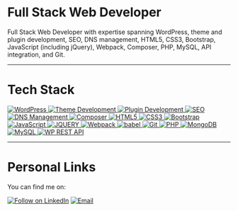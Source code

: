 # Full Stack Web Developer

Full Stack Web Developer with expertise spanning WordPress, theme and plugin development, SEO, DNS management, HTML5, CSS3, Bootstrap, JavaScript (including jQuery), Webpack, Composer, PHP, MySQL, API integration, and Git.

---

# Tech Stack

<p align="left">
 <a href="#">
<img alt="WordPress" src="https://img.shields.io/badge/WordPress-%23117AC9.svg?&style=for-the-badge&logo=wordpress&logoColor=white"/>
<img alt="Theme Development" src="https://img.shields.io/badge/Theme%20Development-%234D5A63.svg?&style=for-the-badge&logo=wordpress&logoColor=white"/>
<img alt="Plugin Development" src="https://img.shields.io/badge/Plugin%20Development-%234D5A63.svg?&style=for-the-badge&logo=wordpress&logoColor=white"/>
<img alt="SEO" src="https://img.shields.io/badge/SEO-%2344cc52.svg?&style=for-the-badge&logo=seo&logoColor=white"/>
<img alt="DNS Management" src="https://img.shields.io/badge/DNS%20Management-%23444444.svg?&style=for-the-badge&logo=dns&logoColor=white"/>
<img alt="Composer" src="https://img.shields.io/badge/Composer-%23895a39.svg?&style=for-the-badge&logo=composer&logoColor=white"/>
<img alt="HTML5" src="https://img.shields.io/badge/html5%20-%23E34F26.svg?&style=for-the-badge&logo=html5&logoColor=white"/>
<img alt="CSS3" src="https://img.shields.io/badge/css3%20-%231572B6.svg?&style=for-the-badge&logo=css3&logoColor=white"/>
<img alt="Bootstrap" src="https://img.shields.io/badge/bootstrap%20-%23563D7C.svg?&style=for-the-badge&logo=bootstrap&logoColor=white"/>
<img alt="JavaScript" src="https://img.shields.io/badge/javascript%20-%23323330.svg?&style=for-the-badge&logo=javascript&logoColor=%23F7DF1E"/>
<img alt="JQUERY" src="https://img.shields.io/badge/jquery-%23777BB4.svg?&style=for-the-badge&logo=jquery&logoColor=white"/>
<img alt="Webpack" src="https://img.shields.io/badge/Webpack-%238DD6F9.svg?&style=for-the-badge&logo=webpack&logoColor=white"/>
<img alt="babel" src="https://img.shields.io/badge/babel-%2344cc52.svg?&style=for-the-badge&logo=babel&logoColor=white"/>
<img alt="Git" src="https://img.shields.io/badge/git%20-%23F05033.svg?&style=for-the-badge&logo=git&logoColor=white"/>
<img alt="PHP" src="https://img.shields.io/badge/PHP-%23777BB4.svg?&style=for-the-badge&logo=php&logoColor=white"/>
<img alt="MongoDB" src ="https://img.shields.io/badge/MongoDB-%234ea94b.svg?&style=for-the-badge&logo=mongodb&logoColor=white"/>
<img alt="MySQL" src="https://img.shields.io/badge/MySQL-%234479A1.svg?&style=for-the-badge&logo=mysql&logoColor=white"/>
<img alt="WP REST API" src="https://img.shields.io/badge/REST%20API-%231967C1.svg?&style=for-the-badge&logo=api&logoColor=white"/>
 </a>
</p>

---

<h1 align="left">Personal Links</h1>

You can find me on:

<p align="left">
  <a href="https://www.linkedin.com/in/tubasaif1210"><img title="Follow on LinkedIn" src="https://img.shields.io/badge/LinkedIn-0077B5?style=for-the-badge&logo=linkedin&logoColor=white"/></a>
  <a href="mailto:tubasaif718@gmail.com"><img title="Email" src="https://img.shields.io/badge/Gmail-D14836?style=for-the-badge&logo=gmail&logoColor=white"/></a> 
</p>
